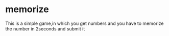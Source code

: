 # memorize
This is a simple game,in which you get numbers and you have to memorize the number in 2seconds and submit it
